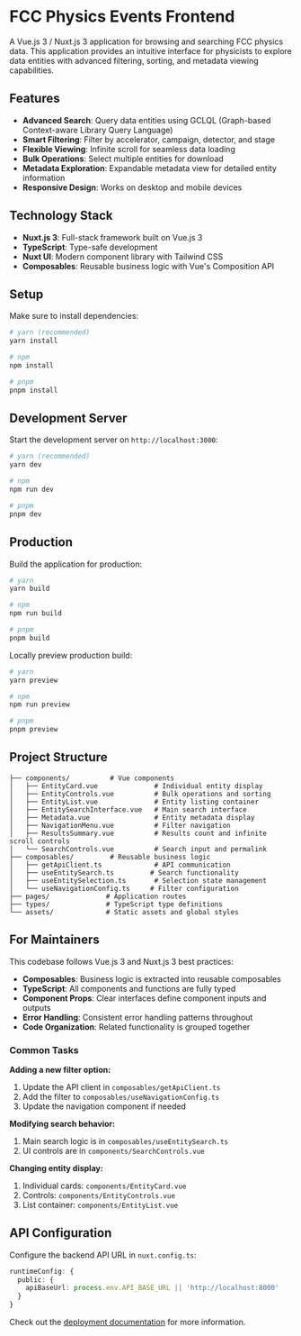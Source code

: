 # FCC Physics Events Frontend

A Vue.js 3 / Nuxt.js 3 application for browsing and searching FCC physics data. This application provides an intuitive interface for physicists to explore data entities with advanced filtering, sorting, and metadata viewing capabilities.

## Features

- **Advanced Search**: Query data entities using GCLQL (Graph-based Context-aware Library Query Language)
- **Smart Filtering**: Filter by accelerator, campaign, detector, and stage
- **Flexible Viewing**: Infinite scroll for seamless data loading
- **Bulk Operations**: Select multiple entities for download
- **Metadata Exploration**: Expandable metadata view for detailed entity information
- **Responsive Design**: Works on desktop and mobile devices

## Technology Stack

- **Nuxt.js 3**: Full-stack framework built on Vue.js 3
- **TypeScript**: Type-safe development
- **Nuxt UI**: Modern component library with Tailwind CSS
- **Composables**: Reusable business logic with Vue's Composition API

## Setup

Make sure to install dependencies:

```bash
# yarn (recommended)
yarn install

# npm
npm install

# pnpm
pnpm install
```

## Development Server

Start the development server on `http://localhost:3000`:

```bash
# yarn (recommended)
yarn dev

# npm
npm run dev

# pnpm
pnpm dev
```

## Production

Build the application for production:

```bash
# yarn
yarn build

# npm
npm run build

# pnpm
pnpm build
```

Locally preview production build:

```bash
# yarn
yarn preview

# npm
npm run preview

# pnpm
pnpm preview
```

## Project Structure

```
├── components/          # Vue components
│   ├── EntityCard.vue              # Individual entity display
│   ├── EntityControls.vue          # Bulk operations and sorting
│   ├── EntityList.vue              # Entity listing container
│   ├── EntitySearchInterface.vue   # Main search interface
│   ├── Metadata.vue                # Entity metadata display
│   ├── NavigationMenu.vue          # Filter navigation
│   ├── ResultsSummary.vue          # Results count and infinite scroll controls
│   └── SearchControls.vue          # Search input and permalink
├── composables/         # Reusable business logic
│   ├── getApiClient.ts             # API communication
│   ├── useEntitySearch.ts         # Search functionality
│   ├── useEntitySelection.ts       # Selection state management
│   └── useNavigationConfig.ts     # Filter configuration
├── pages/              # Application routes
├── types/              # TypeScript type definitions
└── assets/             # Static assets and global styles
```

## For Maintainers

This codebase follows Vue.js 3 and Nuxt.js 3 best practices:

- **Composables**: Business logic is extracted into reusable composables
- **TypeScript**: All components and functions are fully typed
- **Component Props**: Clear interfaces define component inputs and outputs
- **Error Handling**: Consistent error handling patterns throughout
- **Code Organization**: Related functionality is grouped together

### Common Tasks

**Adding a new filter option:**
1. Update the API client in `composables/getApiClient.ts`
2. Add the filter to `composables/useNavigationConfig.ts`
3. Update the navigation component if needed

**Modifying search behavior:**
1. Main search logic is in `composables/useEntitySearch.ts`
2. UI controls are in `components/SearchControls.vue`

**Changing entity display:**
1. Individual cards: `components/EntityCard.vue`
2. Controls: `components/EntityControls.vue`
3. List container: `components/EntityList.vue`

## API Configuration

Configure the backend API URL in `nuxt.config.ts`:

```typescript
runtimeConfig: {
  public: {
    apiBaseUrl: process.env.API_BASE_URL || 'http://localhost:8000'
  }
}
```

Check out the [deployment documentation](https://nuxt.com/docs/getting-started/deployment) for more information.
